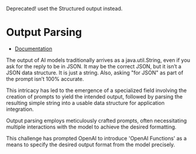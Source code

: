 Deprecated! uset the Structured output instead.

# Output Parsing

* [Documentation](https://docs.spring.io/spring-ai/reference/concepts.html#_output_parsing)

The output of AI models traditionally arrives as a java.util.String, even if you ask for the reply to be in JSON. It may be the correct JSON, but it isn’t a JSON data structure. It is just a string. Also, asking "for JSON" as part of the prompt isn’t 100% accurate.

This intricacy has led to the emergence of a specialized field involving the creation of prompts to yield the intended output, followed by parsing the resulting simple string into a usable data structure for application integration.

Output parsing employs meticulously crafted prompts, often necessitating multiple interactions with the model to achieve the desired formatting.

This challenge has prompted OpenAI to introduce 'OpenAI Functions' as a means to specify the desired output format from the model precisely.
